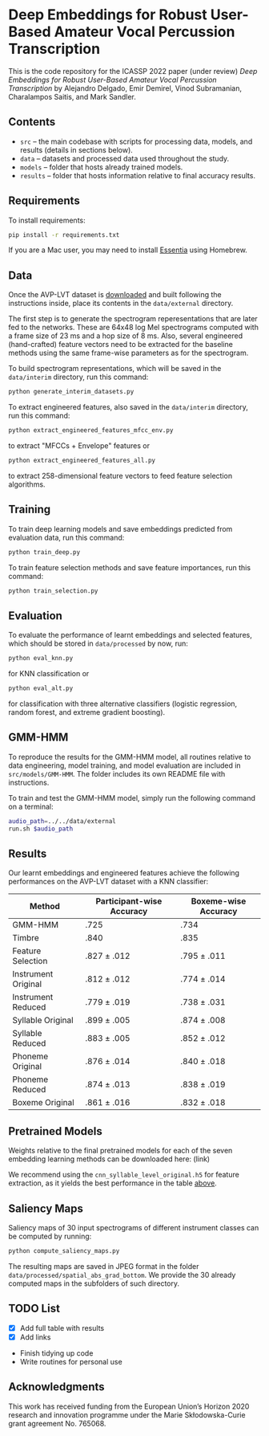 Deep Embeddings for Robust User-Based Amateur Vocal Percussion Transcription
============================================================================

This is the code repository for the ICASSP 2022 paper (under review) 
*Deep Embeddings for Robust User-Based Amateur Vocal Percussion Transcription*
by Alejandro Delgado, Emir Demirel, Vinod Subramanian, Charalampos Saitis, and Mark Sandler.


Contents
--------

- `src` – the main codebase with scripts for processing data, models, and results (details in sections below).
- `data` – datasets and processed data used throughout the study.
- `models` – folder that hosts already trained models.
- `results` – folder that hosts information relative to final accuracy results.


Requirements
------------

To install requirements:

```sh
pip install -r requirements.txt
```

If you are a Mac user, you may need to install [Essentia](https://essentia.upf.edu/installing.html) using Homebrew.


Data
----

Once the AVP-LVT dataset is [downloaded](https://zenodo.org/record/5578744#.YW7Wl9nML0o) and built following the instructions inside, place its contents in the `data/external` directory.

The first step is to generate the spectrogram reperesentations that are later fed to the networks. These are 64x48 log Mel spectrograms computed with a frame size of 23 ms and a hop size of 8 ms. Also, several engineered (hand-crafted) feature vectors need to be extracted for the baseline methods using the same frame-wise parameters as for the spectrogram.

To build spectrogram representations, which will be saved in the `data/interim` directory, run this command:

```sh
python generate_interim_datasets.py
```

To extract engineered features, also saved in the `data/interim` directory, run this command:

```sh
python extract_engineered_features_mfcc_env.py
```

to extract "MFCCs + Envelope" features or

```sh
python extract_engineered_features_all.py
```

to extract 258-dimensional feature vectors to feed feature selection algorithms.


Training
--------

To train deep learning models and save embeddings predicted from evaluation data, run this command:

```sh
python train_deep.py
```

To train feature selection methods and save feature importances, run this command:

```sh
python train_selection.py
```


Evaluation
----------

To evaluate the performance of learnt embeddings and selected features, which should be stored in `data/processed` by now, run:

```sh
python eval_knn.py
```

for KNN classification or

```sh
python eval_alt.py
```

for classification with three alternative classifiers (logistic regression, random forest, and extreme gradient boosting).


GMM-HMM
-------

To reproduce the results for the GMM-HMM model, all routines relative to data engineering, model training, and model evaluation are included in `src/models/GMM-HMM`. The folder includes its own README file with instructions.

To train and test the GMM-HMM model, simply run the following command on a terminal:

```sh
audio_path=../../data/external
run.sh $audio_path
```


Results
-------

Our learnt embeddings and engineered features achieve the following performances on the AVP-LVT dataset with a KNN classifier:

| Method              | Participant-wise Accuracy| Boxeme-wise Accuracy |
| --------------------|------------------------- | -------------------- |
| GMM-HMM             |           .725           |         .734         |
| Timbre              |           .840           |         .835         |
| Feature Selection   |        .827 ± .012       |      .795 ± .011     |
| Instrument Original |        .812 ± .012       |      .774 ± .014     |
| Instrument Reduced  |        .779 ± .019       |      .738 ± .031     |
| Syllable Original   |        .899 ± .005       |      .874 ± .008     |
| Syllable Reduced    |        .883 ± .005       |      .852 ± .012     |
| Phoneme Original    |        .876 ± .014       |      .840 ± .018     |
| Phoneme Reduced     |        .874 ± .013       |      .838 ± .019     |
| Boxeme Original     |        .861 ± .016       |      .832 ± .018     |


Pretrained Models
-----------------

Weights relative to the final pretrained models for each of the seven embedding learning methods can be downloaded here: (link)

We recommend using the `cnn_syllable_level_original.h5` for feature extraction, as it yields the best performance in the table [above](#Results).


Saliency Maps
-------------

Saliency maps of 30 input spectrograms of different instrument classes can be computed by running:

```sh
python compute_saliency_maps.py
```

The resulting maps are saved in JPEG format in the folder `data/processed/spatial_abs_grad_bottom`. We provide the 30 already computed maps in the subfolders of such directory.


TODO List
---------

- [x] Add full table with results
- [x] Add links
- Finish tidying up code
- Write routines for personal use


Acknowledgments
---------------
This work has received funding from the European Union’s Horizon 2020 research and innovation
programme under the Marie Skłodowska-Curie grant agreement No. 765068.



